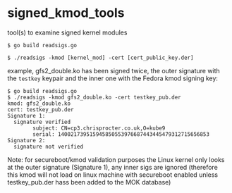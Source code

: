 # signed_kmod_tools
tool(s) to examine signed kernel modules

```
$ go build readsigs.go

$ ./readsigs -kmod [kernel_mod] -cert [cert_public_key.der]

```

example, gfs2_double.ko has been signed twice, the outer signature with the `testkey` keypair  and the inner one with the Fedora kmod signing key:

```
$ go build readsigs.go
$ ./readsigs -kmod gfs2_double.ko -cert testkey_pub.der 
kmod: gfs2_double.ko
cert: testkey_pub.der
Signature 1:
  signature verified
        subject: CN=cp3.chrisprocter.co.uk,O=kube9
        serial: 140021739515945850553976687443445479312715656853
Signature 2:
  signature not verified

```

Note: for secureboot/kmod validation purposes the Linux kernel only looks at the outer signature (Signature 1), any inner sigs are ignored  (therefore this kmod will not load on linux machine with secureboot enabled unless testkey_pub.der hass been added to the MOK database)
